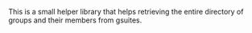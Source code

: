 This is a small helper library that helps retrieving the entire directory of groups and their members from gsuites.